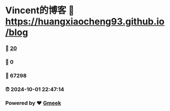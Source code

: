 # Vincent的博客 :link: https://huangxiaocheng93.github.io/blog 
### :page_facing_up: [20](https://huangxiaocheng93.github.io/blog/tag.html) 
### :speech_balloon: 0 
### :hibiscus: 67298 
### :alarm_clock: 2024-10-01 22:47:14 
### Powered by :heart: [Gmeek](https://github.com/Meekdai/Gmeek)
